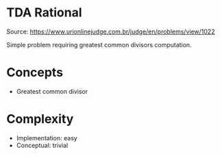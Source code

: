 TDA Rational
============

Source: <https://www.urionlinejudge.com.br/judge/en/problems/view/1022>

Simple problem requiring greatest common divisors computation.

Concepts
========
- Greatest common divisor

Complexity
==========
- Implementation: easy
- Conceptual: trivial
